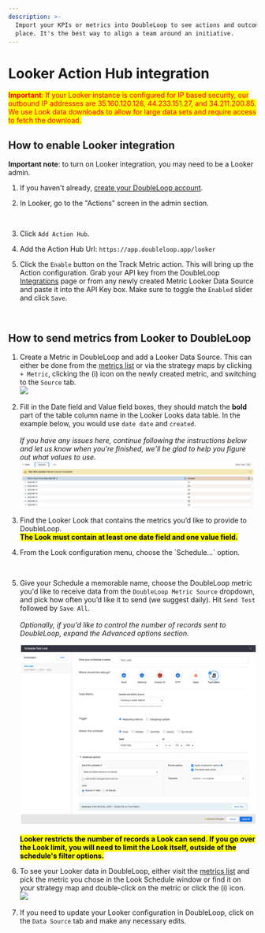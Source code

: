 ```yaml
---
description: >-
  Import your KPIs or metrics into DoubleLoop to see actions and outcomes in one
  place. It's the best way to align a team around an initiative.
---
```


# Looker Action Hub integration

<mark style="color:red;">**Important**</mark><mark style="color:red;">: If your Looker instance is configured for IP based security, our outbound IP addresses are 35.160.120.126, 44.233.151.27, and 34.211.200.85. We use Look data downloads to allow for large data sets and require access to fetch the download.</mark>

## How to enable Looker integration

**Important note**: to turn on Looker integration, you may need to be a Looker admin.

1. If you haven't already, [create your DoubleLoop account](https://app.doubleloop.app/sign\_up).
2.  In Looker, go to the "Actions" screen in the admin section.

    <img src="https://lh5.googleusercontent.com/WbhzV8d10brLouNCrNZnMh_YNl34wYTSMcyFc6Y0PHTlpWESXrtbfXMiD8w09aSoOPevPsOajhKTo8UAAxX_wCw-Vec59Ej-AH8yX6asVnxhWqMk2yj0DA7GqtqQn115L66uobUX" alt="" data-size="original">
3. Click `Add Action Hub`.
4. Add the Action Hub Url: `https://app.doubleloop.app/looker`
5.  Click the `Enable` button on the Track Metric action. This will bring up the Action configuration. Grab your API key from the DoubleLoop [Integrations](https://app.doubleloop.app/settings/integrations) page or from any newly created Metric Looker Data Source and paste it into the API Key box. Make sure to toggle the `Enabled` slider and click `Save`.

    <img src="https://lh4.googleusercontent.com/puEdxX1fDJRlfZFP_UxkS4gqn3ZagXMCh4Gxy2yEZGLWeoMJEst3JfZ_df-O8v2JkVWnSnECVBWkFvO6bzbDW3WWEmX7eD1XddFScmVvE7afKBB9nsrsJj_mwi2VgfuEQ5jTb3Ch" alt="" data-size="original">

## How to send metrics from Looker to DoubleLoop

1. Create a Metric in DoubleLoop and add a Looker Data Source. This can either be done from the [metrics list](https://app.doubleloop.app/metrics) or via the strategy maps by clicking `+ Metric`, clicking the (i) icon on the newly created metric, and switching to the `Source` tab.\
   ![](<../.gitbook/assets/staging.doubleloop.app\_strategy\_885(Desktop) (1).png>)
2. Fill in the Date field and Value field boxes, they should match the **bold** part of the table column name in the Looker Looks data table. In the example below, you would use `date date`  and `created`. \
   \
   _If you have any issues here, continue following the instructions below and let us know when you're finished, we'll be glad to help you figure out what values to use._\
   <img src="../.gitbook/assets/Screen Shot 2022-08-18 at 9.54.16 AM.png" alt="" data-size="original">
3. Find the Looker Look that contains the metrics you’d like to provide to DoubleLoop. \
   <mark style="background-color:yellow;">**The Look must contain at least one date field and one value field.**</mark>
4.  From the Look configuration menu, choose the \`Schedule...\` option.

    <img src="https://lh4.googleusercontent.com/c0vBVEigZRLQ3ld-WJj2ZRL6m0K6zGEiAGrJtkeaoJeGZU08vndfw3pfxyCFA_rq4QDkCd7GSO5mwcpWFXDRDB54Rvc8ZFGN2PXxqWRwI07mQ-QcBTRPKoTDS9daSNDWyUqpTGYL" alt="" data-size="original">
5.  Give your Schedule a memorable name, choose the DoubleLoop metric you'd like to receive data from the `DoubleLoop Metric Source` dropdown, and pick how often you’d like it to send (we suggest daily). Hit `Send Test` followed by `Save All`. \
    \
    _Optionally, if you'd like to control the number of records sent to DoubleLoop, expand the Advanced options section._

    <img src="../.gitbook/assets/Screen Shot 2022-08-18 at 9.23.52 AM.png" alt="" data-size="original">\
    \
    <mark style="background-color:yellow;">**Looker restricts the number of records a Look can send. If you go over the Look limit, you will need to limit the Look itself, outside of the schedule's filter options.**</mark>&#x20;
6. To see your Looker data in DoubleLoop, either visit the [metrics list](https://app.doubleloop.app/metrics) and pick the metric you chose in the Look Schedule window or find it on your strategy map and double-click on the metric or click the (i) icon.\
   ![](../.gitbook/assets/staging.doubleloop.app\_strategy\_885\(Desktop\).png)
7. If you need to update your Looker configuration in DoubleLoop, click on the `Data Source` tab and make any necessary edits.
